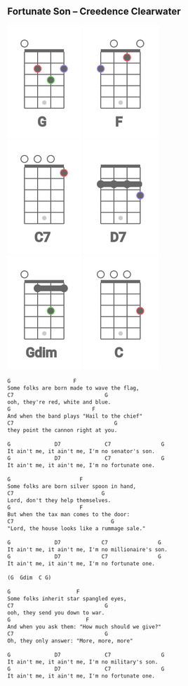 ## Fortunate Son – Creedence Clearwater

![G][] ![F][] ![C7][] ![D7][] ![Gdim][] ![C][]

```
G                    F
Some folks are born made to wave the flag,
C7                             G
ooh, they're red, white and blue.
G                          F
And when the band plays "Hail to the chief"
C7                                G
they point the cannon right at you.

G              D7              C7                G
It ain't me, it ain't me, I'm no senator's son.
G              D7              C7                G
It ain't me, it ain't me, I'm no fortunate one.

G                      F  
Some folks are born silver spoon in hand,
C7                            G
Lord, don't they help themselves.
G                      F
But when the tax man comes to the door:
C7                               G
"Lord, the house looks like a rummage sale."

G              D7             C7                G
It ain't me, it ain't me, I'm no millionaire's son.
G              D7             C7                G
It ain't me, it ain't me, I'm no fortunate one.

(G  Gdim  C G)

G                     F
Some folks inherit star spangled eyes,
C7                             G
ooh, they send you down to war.
G                        F  
And when you ask them: "How much should we give?"
C7                             G
Oh, they only answer: "More, more, more"

G              D7              C7                G
It ain't me, it ain't me, I'm no military's son.
G              D7              C7                G
It ain't me, it ain't me, I'm no fortunate one.
```
[G]: https://raw.githubusercontent.com/Capevace/ukulele-chords/main/svgs/G.svg
[F]: https://raw.githubusercontent.com/Capevace/ukulele-chords/main/svgs/F.svg
[C7]: https://raw.githubusercontent.com/Capevace/ukulele-chords/main/svgs/C7.svg
[D7]: https://raw.githubusercontent.com/Capevace/ukulele-chords/main/svgs/D7.svg
[Gdim]: https://raw.githubusercontent.com/Capevace/ukulele-chords/main/svgs/Gdim.svg
[C]: https://raw.githubusercontent.com/Capevace/ukulele-chords/main/svgs/C.svg